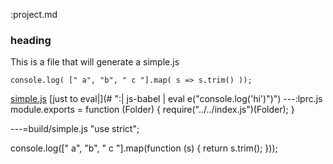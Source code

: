 :project.md
### heading

This is a file that will generate a simple.js

    console.log( [" a", "b", " c "].map( s => s.trim() ));

[simple.js](# "save:| js-babel")
[just to eval|](# ":| js-babel | eval e("console.log('hi')")")
---:lprc.js
module.exports = function (Folder) {
    require("../../index.js")(Folder);
}

---=build/simple.js
"use strict";

console.log([" a", "b", " c "].map(function (s) {
  return s.trim();
}));
